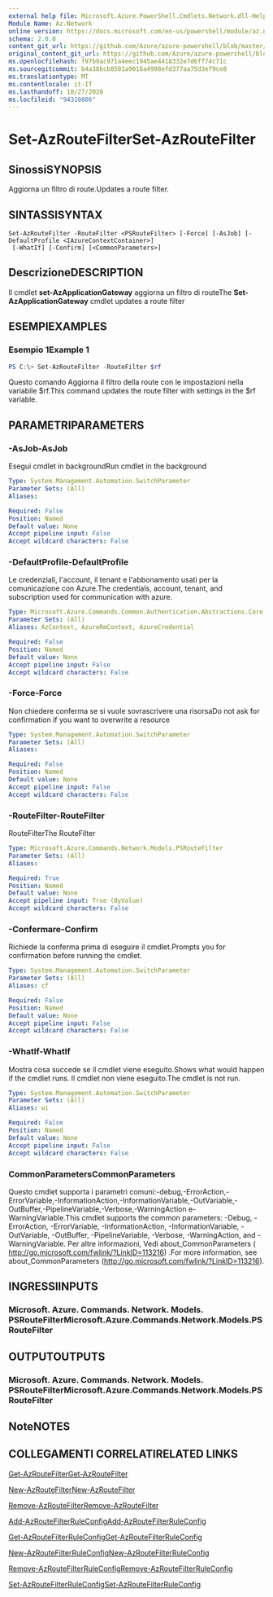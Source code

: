 ```yaml
---
external help file: Microsoft.Azure.PowerShell.Cmdlets.Network.dll-Help.xml
Module Name: Az.Network
online version: https://docs.microsoft.com/en-us/powershell/module/az.network/set-azroutefilter
schema: 2.0.0
content_git_url: https://github.com/Azure/azure-powershell/blob/master/src/Network/Network/help/Set-AzRouteFilter.md
original_content_git_url: https://github.com/Azure/azure-powershell/blob/master/src/Network/Network/help/Set-AzRouteFilter.md
ms.openlocfilehash: f97b9ac971a4eec1945ae4418332e7d6ff74c71c
ms.sourcegitcommit: b4a38bcb0501a9016a4998efd377aa75d3ef9ce8
ms.translationtype: MT
ms.contentlocale: it-IT
ms.lasthandoff: 10/27/2020
ms.locfileid: "94310806"
---
```

# <span data-ttu-id="7fcc6-101">Set-AzRouteFilter</span><span class="sxs-lookup"><span data-stu-id="7fcc6-101">Set-AzRouteFilter</span></span>

## <span data-ttu-id="7fcc6-102">Sinossi</span><span class="sxs-lookup"><span data-stu-id="7fcc6-102">SYNOPSIS</span></span>
<span data-ttu-id="7fcc6-103">Aggiorna un filtro di route.</span><span class="sxs-lookup"><span data-stu-id="7fcc6-103">Updates a route filter.</span></span>

## <span data-ttu-id="7fcc6-104">SINTASSI</span><span class="sxs-lookup"><span data-stu-id="7fcc6-104">SYNTAX</span></span>

```
Set-AzRouteFilter -RouteFilter <PSRouteFilter> [-Force] [-AsJob] [-DefaultProfile <IAzureContextContainer>]
 [-WhatIf] [-Confirm] [<CommonParameters>]
```

## <span data-ttu-id="7fcc6-105">Descrizione</span><span class="sxs-lookup"><span data-stu-id="7fcc6-105">DESCRIPTION</span></span>
<span data-ttu-id="7fcc6-106">Il cmdlet **set-AzApplicationGateway** aggiorna un filtro di route</span><span class="sxs-lookup"><span data-stu-id="7fcc6-106">The **Set-AzApplicationGateway** cmdlet updates a route filter</span></span>

## <span data-ttu-id="7fcc6-107">ESEMPI</span><span class="sxs-lookup"><span data-stu-id="7fcc6-107">EXAMPLES</span></span>

### <span data-ttu-id="7fcc6-108">Esempio 1</span><span class="sxs-lookup"><span data-stu-id="7fcc6-108">Example 1</span></span>
```powershell
PS C:\> Set-AzRouteFilter -RouteFilter $rf
```

<span data-ttu-id="7fcc6-109">Questo comando Aggiorna il filtro della route con le impostazioni nella variabile $rf.</span><span class="sxs-lookup"><span data-stu-id="7fcc6-109">This command updates the route filter with settings in the $rf variable.</span></span>

## <span data-ttu-id="7fcc6-110">PARAMETRI</span><span class="sxs-lookup"><span data-stu-id="7fcc6-110">PARAMETERS</span></span>

### <span data-ttu-id="7fcc6-111">-AsJob</span><span class="sxs-lookup"><span data-stu-id="7fcc6-111">-AsJob</span></span>
<span data-ttu-id="7fcc6-112">Esegui cmdlet in background</span><span class="sxs-lookup"><span data-stu-id="7fcc6-112">Run cmdlet in the background</span></span>

```yaml
Type: System.Management.Automation.SwitchParameter
Parameter Sets: (All)
Aliases:

Required: False
Position: Named
Default value: None
Accept pipeline input: False
Accept wildcard characters: False
```

### <span data-ttu-id="7fcc6-113">-DefaultProfile</span><span class="sxs-lookup"><span data-stu-id="7fcc6-113">-DefaultProfile</span></span>
<span data-ttu-id="7fcc6-114">Le credenziali, l'account, il tenant e l'abbonamento usati per la comunicazione con Azure.</span><span class="sxs-lookup"><span data-stu-id="7fcc6-114">The credentials, account, tenant, and subscription used for communication with azure.</span></span>

```yaml
Type: Microsoft.Azure.Commands.Common.Authentication.Abstractions.Core.IAzureContextContainer
Parameter Sets: (All)
Aliases: AzContext, AzureRmContext, AzureCredential

Required: False
Position: Named
Default value: None
Accept pipeline input: False
Accept wildcard characters: False
```

### <span data-ttu-id="7fcc6-115">-Force</span><span class="sxs-lookup"><span data-stu-id="7fcc6-115">-Force</span></span>
<span data-ttu-id="7fcc6-116">Non chiedere conferma se si vuole sovrascrivere una risorsa</span><span class="sxs-lookup"><span data-stu-id="7fcc6-116">Do not ask for confirmation if you want to overwrite a resource</span></span>

```yaml
Type: System.Management.Automation.SwitchParameter
Parameter Sets: (All)
Aliases:

Required: False
Position: Named
Default value: None
Accept pipeline input: False
Accept wildcard characters: False
```

### <span data-ttu-id="7fcc6-117">-RouteFilter</span><span class="sxs-lookup"><span data-stu-id="7fcc6-117">-RouteFilter</span></span>
<span data-ttu-id="7fcc6-118">RouteFilter</span><span class="sxs-lookup"><span data-stu-id="7fcc6-118">The RouteFilter</span></span>

```yaml
Type: Microsoft.Azure.Commands.Network.Models.PSRouteFilter
Parameter Sets: (All)
Aliases:

Required: True
Position: Named
Default value: None
Accept pipeline input: True (ByValue)
Accept wildcard characters: False
```

### <span data-ttu-id="7fcc6-119">-Confermare</span><span class="sxs-lookup"><span data-stu-id="7fcc6-119">-Confirm</span></span>
<span data-ttu-id="7fcc6-120">Richiede la conferma prima di eseguire il cmdlet.</span><span class="sxs-lookup"><span data-stu-id="7fcc6-120">Prompts you for confirmation before running the cmdlet.</span></span>

```yaml
Type: System.Management.Automation.SwitchParameter
Parameter Sets: (All)
Aliases: cf

Required: False
Position: Named
Default value: None
Accept pipeline input: False
Accept wildcard characters: False
```

### <span data-ttu-id="7fcc6-121">-WhatIf</span><span class="sxs-lookup"><span data-stu-id="7fcc6-121">-WhatIf</span></span>
<span data-ttu-id="7fcc6-122">Mostra cosa succede se il cmdlet viene eseguito.</span><span class="sxs-lookup"><span data-stu-id="7fcc6-122">Shows what would happen if the cmdlet runs.</span></span> <span data-ttu-id="7fcc6-123">Il cmdlet non viene eseguito.</span><span class="sxs-lookup"><span data-stu-id="7fcc6-123">The cmdlet is not run.</span></span>

```yaml
Type: System.Management.Automation.SwitchParameter
Parameter Sets: (All)
Aliases: wi

Required: False
Position: Named
Default value: None
Accept pipeline input: False
Accept wildcard characters: False
```

### <span data-ttu-id="7fcc6-124">CommonParameters</span><span class="sxs-lookup"><span data-stu-id="7fcc6-124">CommonParameters</span></span>
<span data-ttu-id="7fcc6-125">Questo cmdlet supporta i parametri comuni:-debug,-ErrorAction,-ErrorVariable,-InformationAction,-InformationVariable,-OutVariable,-OutBuffer,-PipelineVariable,-Verbose,-WarningAction e-WarningVariable.</span><span class="sxs-lookup"><span data-stu-id="7fcc6-125">This cmdlet supports the common parameters: -Debug, -ErrorAction, -ErrorVariable, -InformationAction, -InformationVariable, -OutVariable, -OutBuffer, -PipelineVariable, -Verbose, -WarningAction, and -WarningVariable.</span></span> <span data-ttu-id="7fcc6-126">Per altre informazioni, Vedi about_CommonParameters ( http://go.microsoft.com/fwlink/?LinkID=113216) .</span><span class="sxs-lookup"><span data-stu-id="7fcc6-126">For more information, see about_CommonParameters (http://go.microsoft.com/fwlink/?LinkID=113216).</span></span>

## <span data-ttu-id="7fcc6-127">INGRESSI</span><span class="sxs-lookup"><span data-stu-id="7fcc6-127">INPUTS</span></span>

### <span data-ttu-id="7fcc6-128">Microsoft. Azure. Commands. Network. Models. PSRouteFilter</span><span class="sxs-lookup"><span data-stu-id="7fcc6-128">Microsoft.Azure.Commands.Network.Models.PSRouteFilter</span></span>

## <span data-ttu-id="7fcc6-129">OUTPUT</span><span class="sxs-lookup"><span data-stu-id="7fcc6-129">OUTPUTS</span></span>

### <span data-ttu-id="7fcc6-130">Microsoft. Azure. Commands. Network. Models. PSRouteFilter</span><span class="sxs-lookup"><span data-stu-id="7fcc6-130">Microsoft.Azure.Commands.Network.Models.PSRouteFilter</span></span>

## <span data-ttu-id="7fcc6-131">Note</span><span class="sxs-lookup"><span data-stu-id="7fcc6-131">NOTES</span></span>

## <span data-ttu-id="7fcc6-132">COLLEGAMENTI CORRELATI</span><span class="sxs-lookup"><span data-stu-id="7fcc6-132">RELATED LINKS</span></span>

[<span data-ttu-id="7fcc6-133">Get-AzRouteFilter</span><span class="sxs-lookup"><span data-stu-id="7fcc6-133">Get-AzRouteFilter</span></span>](./Get-AzRouteFilter.md)

[<span data-ttu-id="7fcc6-134">New-AzRouteFilter</span><span class="sxs-lookup"><span data-stu-id="7fcc6-134">New-AzRouteFilter</span></span>](./New-AzRouteFilter.md)

[<span data-ttu-id="7fcc6-135">Remove-AzRouteFilter</span><span class="sxs-lookup"><span data-stu-id="7fcc6-135">Remove-AzRouteFilter</span></span>](./Remove-AzRouteFilter.md)

[<span data-ttu-id="7fcc6-136">Add-AzRouteFilterRuleConfig</span><span class="sxs-lookup"><span data-stu-id="7fcc6-136">Add-AzRouteFilterRuleConfig</span></span>](./Add-AzRouteFilterRuleConfig.md)

[<span data-ttu-id="7fcc6-137">Get-AzRouteFilterRuleConfig</span><span class="sxs-lookup"><span data-stu-id="7fcc6-137">Get-AzRouteFilterRuleConfig</span></span>](./Get-AzRouteFilterRuleConfig.md)

[<span data-ttu-id="7fcc6-138">New-AzRouteFilterRuleConfig</span><span class="sxs-lookup"><span data-stu-id="7fcc6-138">New-AzRouteFilterRuleConfig</span></span>](./New-AzRouteFilterRuleConfig.md)

[<span data-ttu-id="7fcc6-139">Remove-AzRouteFilterRuleConfig</span><span class="sxs-lookup"><span data-stu-id="7fcc6-139">Remove-AzRouteFilterRuleConfig</span></span>](./Remove-AzRouteFilterRuleConfig.md)

[<span data-ttu-id="7fcc6-140">Set-AzRouteFilterRuleConfig</span><span class="sxs-lookup"><span data-stu-id="7fcc6-140">Set-AzRouteFilterRuleConfig</span></span>](./Set-AzRouteFilterRuleConfig.md)
